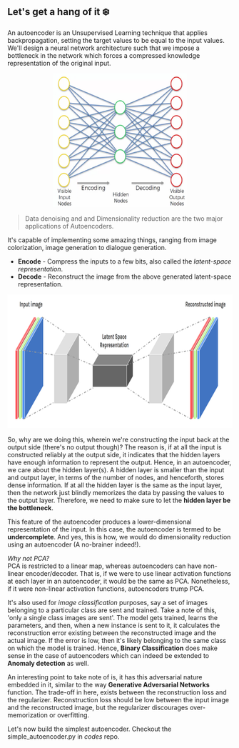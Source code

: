 ## Let's get a hang of it ❄️ 

An autoencoder is an Unsupervised Learning technique that applies backpropagation, setting the target values to be equal to the input values. We'll design a neural network architecture such that we impose a bottleneck in the network which forces a compressed knowledge representation of the original input.

<p align="center"><img src="./images/1_auto_encoders.png" width="300" height="300"/></p>

> Data denoising and and Dimensionality reduction are the two major applications of Autoencoders.

It's capable of implementing some amazing things, ranging from image colorization, image generation to dialogue generation. 

* **Encode** - Compress the inputs to a few bits, also called the *latent-space representation*.<br>
* **Decode** - Reconstruct the image from the above generated latent-space representation. 

<p align="center"><img src="./images/auto-arch.png" width="600" height="300"/></p>

So, why are we doing this, wherein we're constructing the input back at the output side (there's no output though)?
The reason is, if at all the input is constructed reliably at the output side, it indicates that the hidden layers have enough information to represent the output. Hence, in an autoencoder, we care about the hidden layer(s). A hidden layer is smaller than the input and output layer, in terms of the number of nodes, and henceforth, stores dense information. If at all the hidden layer is the same as the input layer, then the network just blindly memorizes the data by passing the values to the output layer. Therefore, we need to make sure to let the **hidden layer be the bottleneck**. 

This feature of the autoencoder produces a lower-dimensional representation of the input. In this case, the autoencoder is termed to be **undercomplete**. And yes, this is how, we would do dimensionality reduction using an autoencoder (A no-brainer indeed!). 

*Why not PCA?* <br>
PCA is restricted to a linear map, whereas autoencoders can have non-linear encoder/decoder. That is, if we were to use linear activation functions at each layer in an autoencoder, it would be the same as PCA. Nonetheless, if it were non-linear activation functions, autoencoders trump PCA.

It's also used for *image classification* purposes, say a set of images belonging to a particular class are sent and trained. Take a note of this, 'only a single class images are sent'. The model gets trained, learns the parameters, and then, when a new instance is sent to it, it calculates the reconstruction error existing between the reconstructed image and the actual image. If the error is low, then it's likely belonging to the same class on which the model is trained. Hence, **Binary Classification** does make sense in the case of autoencoders which can indeed be extended to **Anomaly detection** as well. 

An interesting point to take note of is, it has this adversarial nature embedded in it, similar to the way **Generative Adversarial Networks** function. The trade-off in here, exists between the reconstruction loss and the regularizer. Reconstruction loss should be low between the input image and the reconstructed image, but the regularizer discourages over-memorization or overfitting. 

Let's now build the simplest autoencoder. Checkout the simple_autoencoder.py in *codes* repo.




